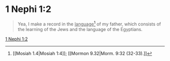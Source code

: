 # 1 Nephi 1:2

> Yea, I make a record in the <u>language</u>[^a] of my father, which consists of the learning of the Jews and the language of the Egyptians.

[1 Nephi 1:2](https://www.churchofjesuschrist.org/study/scriptures/bofm/1-ne/1?lang=eng&id=p2#p2)


[^a]: [[Mosiah 1.4|Mosiah 1:4]]; [[Mormon 9.32|Morm. 9:32 (32-33).]]
